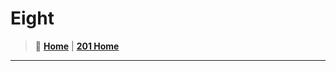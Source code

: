 # Eight

> 🏡 [**Home**](https://mistidinzy.github.io/ReadingNotes/)
|
> [**201 Home**](/201home.md)

_____
